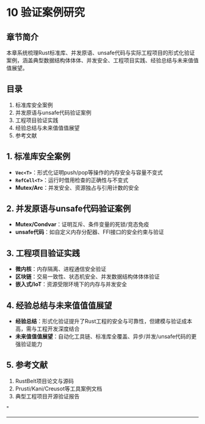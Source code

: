 ﻿# 10 验证案例研究

## 章节简介

本章系统梳理Rust标准库、并发原语、unsafe代码与实际工程项目的形式化验证案例，涵盖典型数据结构体体体、并发安全、工程项目实践、经验总结与未来值值值展望。

## 目录

1. 标准库安全案例
2. 并发原语与unsafe代码验证案例
3. 工程项目验证实践
4. 经验总结与未来值值值展望
5. 参考文献

## 1. 标准库安全案例

- **`Vec<T>`**：形式化证明push/pop等操作的内存安全与容量不变式
- **`RefCell<T>`**：运行时借用检查的正确性与不变式
- **Mutex/Arc**：并发安全、资源独占与引用计数的安全

## 2. 并发原语与unsafe代码验证案例

- **Mutex/Condvar**：证明互斥、条件变量的死锁/竞态免疫
- **unsafe代码**：如自定义内存分配器、FFI接口的安全约束与验证

## 3. 工程项目验证实践

- **微内核**：内存隔离、进程通信安全验证
- **区块链**：交易一致性、状态机安全、并发数据结构体体体验证
- **嵌入式/IoT**：资源受限环境下的内存与并发安全

## 4. 经验总结与未来值值值展望

- **经验总结**：形式化验证提升了Rust工程的安全与可靠性，但建模与验证成本高，需与工程开发深度结合
- **未来值值值展望**：自动化工具链、标准库全覆盖、异步/并发/unsafe代码的更强验证能力

## 5. 参考文献

1. RustBelt项目论文与源码
2. Prusti/Kani/Creusot等工具案例文档
3. 典型工程项目开源验证报告

"

---
